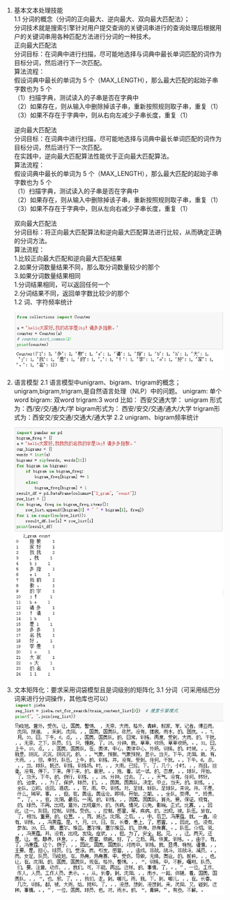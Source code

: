 1. 基本文本处理技能  
  1.1 分词的概念（分词的正向最大、逆向最大、双向最大匹配法）；  
    分词技术就是搜索引擎针对用户提交查询的关键词串进行的查询处理后根据用户的关键词串用各种匹配方法进行分词的一种技术。  
    正向最大匹配法  
    分词目标：在词典中进行扫描，尽可能地选择与词典中最长单词匹配的词作为目标分词，然后进行下一次匹配。   
    算法流程：  
    假设词典中最长的单词为 5 个（MAX_LENGTH），那么最大匹配的起始子串字数也为 5 个  
    （1）扫描字典，测试读入的子串是否在字典中  
    （2）如果存在，则从输入中删除掉该子串，重新按照规则取子串，重复（1）  
    （3）如果不存在于字典中，则从右向左减少子串长度，重复（1）   

    逆向最大匹配法  
    分词目标：在词典中进行扫描，尽可能地选择与词典中最长单词匹配的词作为目标分词，然后进行下一次匹配。  
    在实践中，逆向最大匹配算法性能优于正向最大匹配算法。   
    算法流程：  
    假设词典中最长的单词为 5 个（MAX_LENGTH），那么最大匹配的起始子串字数也为 5 个  
    （1）扫描字典，测试读入的子串是否在字典中  
    （2）如果存在，则从输入中删除掉该子串，重新按照规则取子串，重复（1）  
    （3）如果不存在于字典中，则从左向右减少子串长度，重复（1）   

    双向最大匹配法  
    分词目标：将正向最大匹配算法和逆向最大匹配算法进行比较，从而确定正确的分词方法。   
    算法流程：  
    1.比较正向最大匹配和逆向最大匹配结果  
    2.如果分词数量结果不同，那么取分词数量较少的那个  
    3.如果分词数量结果相同   
      1.分词结果相同，可以返回任何一个  
      2.分词结果不同，返回单字数比较少的那个  
  1.2 词、字符频率统计
    
    ![img](https://github.com/lbj000/nlp/blob/master/unigram.png)
2. 语言模型
  2.1 语言模型中unigram、bigram、trigram的概念；
    unigram,bigram,trigram,是自然语言处理（NLP）中的问题。
    unigram: 单个word 
    bigram: 双word
    trigram:3 word
    比如：
    西安交通大学：
    unigram 形式为：西/安/交/通/大/学
    bigram形式为： 西安/安交/交通/通大/大学
    trigram形式为：西安交/安交通/交通大/通大学
  2.2 unigram、bigram频率统计
    
    ![img](https://github.com/lbj000/nlp/blob/master/bigram.png)
3. 文本矩阵化：要求采用词袋模型且是词级别的矩阵化
  3.1 分词（可采用结巴分词来进行分词操作，其他库也可以）
    ![img](https://github.com/lbj000/nlp/blob/master/分词.png)
